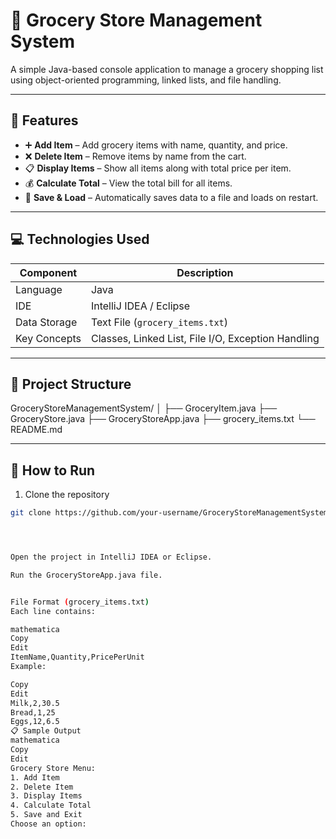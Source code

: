 # 🛒 Grocery Store Management System

A simple Java-based console application to manage a grocery shopping list using object-oriented programming, linked lists, and file handling.

---

## 📌 Features

- ➕ **Add Item** – Add grocery items with name, quantity, and price.
- ❌ **Delete Item** – Remove items by name from the cart.
- 📋 **Display Items** – Show all items along with total price per item.
- 💰 **Calculate Total** – View the total bill for all items.
- 💾 **Save & Load** – Automatically saves data to a file and loads on restart.

---

## 💻 Technologies Used

| Component      | Description                       |
|----------------|-----------------------------------|
| Language       | Java                              |
| IDE            | IntelliJ IDEA / Eclipse           |
| Data Storage   | Text File (`grocery_items.txt`)   |
| Key Concepts   | Classes, Linked List, File I/O, Exception Handling |

---

## 🧠 Project Structure
GroceryStoreManagementSystem/
│
├── GroceryItem.java
├── GroceryStore.java
├── GroceryStoreApp.java
├── grocery_items.txt
└── README.md


---

## 🚀 How to Run

1. Clone the repository  
```bash
git clone https://github.com/your-username/GroceryStoreManagementSystem.git




Open the project in IntelliJ IDEA or Eclipse.

Run the GroceryStoreApp.java file.


File Format (grocery_items.txt)
Each line contains:

mathematica
Copy
Edit
ItemName,Quantity,PricePerUnit
Example:

Copy
Edit
Milk,2,30.5
Bread,1,25
Eggs,12,6.5
📋 Sample Output
mathematica
Copy
Edit
Grocery Store Menu:
1. Add Item
2. Delete Item
3. Display Items
4. Calculate Total
5. Save and Exit
Choose an option:



